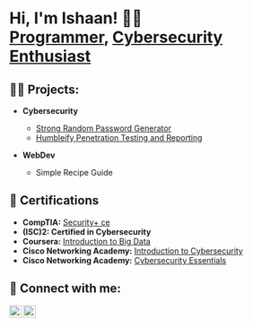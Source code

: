 <h1>Hi, I'm Ishaan! ⛹🏻<br/><a href="https://github.com/IshaanSingh2002">Programmer</a>, <a href="www.linkedin.com/in/ishaan-singh-50703220b">Cybersecurity Enthusiast</a></h1>

<h2>👨‍💻 Projects:</h2>

- <b>Cybersecurity</b>
  - [Strong Random Password Generator](https://github.com/IshaanSingh2002/PassGen)
  - [Humbleify Penetration Testing and Reporting](https://drive.google.com/file/d/1OqcdBKw6sPe1F6KPONg_-LbJ3EYWodu-/view?usp=sharing)

- <b>WebDev</b>
  - Simple Recipe Guide


<h2>📑 Certifications</h2>

- <b>CompTIA:</b> [Security+ ce](https://www.credly.com/badges/27eea085-afc2-4fc0-aaec-fd8efb252171/public_url)
- <b>(ISC)2: Certified in Cybersecurity</b>
- <b>Coursera:</b> [Introduction to Big Data](https://coursera.org/share/fc8e72004297fa40fe9828241d7aaefe)
- <b>Cisco Networking Academy:</b> [Introduction to Cybersecurity](https://www.credly.com/badges/4b130a4e-3799-415f-83d9-8af63d5bd750/public_url)
- <b>Cisco Networking Academy:</b> [Cybersecurity Essentials](https://www.credly.com/badges/0b4567d7-996c-4428-8f89-7387b3089620/public_url)

<h2> 🤳 Connect with me:</h2>

[<img align="left" alt="Hello | Twitter" width="22px" src="https://cdn.jsdelivr.net/npm/simple-icons@v3/icons/twitter.svg" />][twitter]
[<img align="left" alt="Hello | LinkedIn" width="22px" src="https://cdn.jsdelivr.net/npm/simple-icons@v3/icons/linkedin.svg" />][linkedin]

[twitter]: https://twitter.com/IshaanS82994275
[linkedin]: www.linkedin.com/in/ishaan-singh-50703220b

<!--

Here are some ideas to get you started:

- 🔭 I’m currently working on ...
- 🌱 I’m currently learning ...
- 👯 I’m looking to collaborate on ...
- 🤔 I’m looking for help with ...
- 💬 Ask me about ...
- 📫 How to reach me: ...
- 😄 Pronouns: ...
- ⚡ Fun fact: ...
-->
